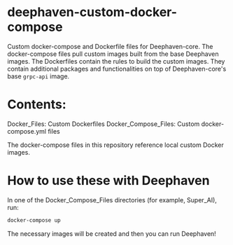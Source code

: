 # deephaven-custom-docker-compose

Custom docker-compose and Dockerfile files for Deephaven-core.  The docker-compose files pull custom images built from the base Deephaven images.  The Dockerfiles contain the rules to build the custom images.  They contain additional packages and functionalities on top of Deephaven-core's base `grpc-api` image.

# Contents:

Docker_Files: Custom Dockerfiles
Docker_Compose_Files: Custom docker-compose.yml files

The docker-compose files in this repository reference local custom Docker images.

# How to use these with Deephaven

In one of the Docker_Compose_Files directories (for example, Super_AI), run:

```bash
docker-compose up
```

The necessary images will be created and then you can run Deephaven!
